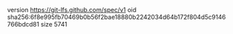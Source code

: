 version https://git-lfs.github.com/spec/v1
oid sha256:6f8e995fb70469b0b56f2bae18880b2242034d64b172f804d5c9146766bdcd81
size 5741

